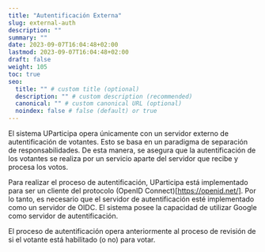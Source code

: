 ```yaml
---
title: "Autentificación Externa"
slug: external-auth
description: ""
summary: ""
date: 2023-09-07T16:04:48+02:00
lastmod: 2023-09-07T16:04:48+02:00
draft: false
weight: 105
toc: true
seo:
  title: "" # custom title (optional)
  description: "" # custom description (recommended)
  canonical: "" # custom canonical URL (optional)
  noindex: false # false (default) or true
---
```

El sistema UParticipa opera únicamente con un servidor 
externo de autentificación de votantes. Esto se basa en 
un paradigma de separación de responsabilidades. De 
esta manera, se asegura que la autentificación de los 
votantes se realiza por un servicio aparte del servidor 
que recibe y procesa los votos. 

Para realizar el proceso de autentificación, UParticipa 
está implementado para ser un cliente del protocolo 
(OpenID Connect)[https://openid.net/]. Por lo tanto, es 
necesario que el servidor de autentificación esté implementado 
como un servidor de OIDC. El sistema posee la capacidad 
de utilizar Google como servidor de autentificación.

El proceso de autentificación opera anteriormente al 
proceso de revisión de si el votante está habilitado (o no) 
para votar. 
